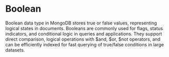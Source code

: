 # Boolean

Boolean data type in MongoDB stores true or false values, representing logical states in documents. Booleans are commonly used for flags, status indicators, and conditional logic in queries and applications. They support direct comparison, logical operations with $and, $or, $not operators, and can be efficiently indexed for fast querying of true/false conditions in large datasets.